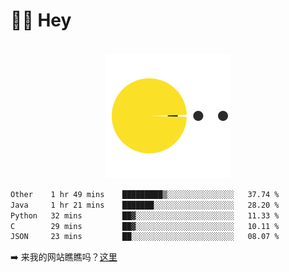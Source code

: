 
# 👋🏻 Hey
<div align="center">
	<br>
	<img src="https://raw.githubusercontent.com/Aniket965/Aniket965/master/pacman.svg?sanitize=true" width="200" height="200">
	<br>
</div>

<!--START_SECTION:waka-->

```txt
Other    1 hr 49 mins    █████████▒░░░░░░░░░░░░░░░   37.74 %
Java     1 hr 21 mins    ███████░░░░░░░░░░░░░░░░░░   28.20 %
Python   32 mins         ██▓░░░░░░░░░░░░░░░░░░░░░░   11.33 %
C        29 mins         ██▓░░░░░░░░░░░░░░░░░░░░░░   10.11 %
JSON     23 mins         ██░░░░░░░░░░░░░░░░░░░░░░░   08.07 %
```

<!--END_SECTION:waka-->

 ➡️  来我的网站瞧瞧吗？[这里](https://www.shaolongfei.com)
